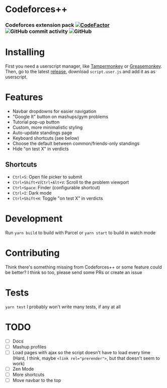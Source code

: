 
# Codeforces++
### Codeforces extension pack [![CodeFactor](https://www.codefactor.io/repository/github/leoriether/codeforcespp/badge)](https://www.codefactor.io/repository/github/leoriether/codeforcespp) ![GitHub commit activity](https://img.shields.io/github/commit-activity/m/LeoRiether/CodeforcesPP) ![GitHub](https://img.shields.io/github/license/LeoRiether/CodeforcesPP)

# Installing
First you need a userscript manager, like [Tampermonkey](https://www.tampermonkey.net) or [Greasemonkey](https://addons.mozilla.org/en-US/firefox/addon/greasemonkey/). Then, go to the latest [release](https://github.com/LeoRiether/CodeforcesPP/releases/), download `script.user.js` and add it as as userscript.

# Features
+ Navbar dropdowns for easier navigation
+ "Google It" button on mashups/gym problems
+ Tutorial pop-up button
+ Custom, more minimalistic styling
+ Auto-update standings page
+ Keyboard shortcuts (see below)
+ Choose the default between common/friends-only standings
+ Hide "on test X" in verdicts

## Shortcuts
+ `Ctrl+S`: Open file picker to submit
+ `Ctrl+Shift+V`/`Ctrl+Alt+V`: Scroll to the problem viewport
+ `Ctrl+Space`: Finder (configurable shortcut)
+ `Ctrl+I`: Dark mode
+ `Ctrl+Shift+H`: Toggle "on test X" in verdicts

# Development
Run `yarn build` to build with Parcel or `yarn start` to build in watch mode

# Contributing
Think there's something missing from Codeforces++ or some feature could be better? I think so too, please send some PRs or create an issue

# Tests
`yarn test`
I probably won't write many tests, if any at all

# TODO
+ [ ] Docs
+ [ ] Mashup profiles
+ [ ] Load pages with ajax so the script doesn't have to load every time (Hard, I think, maybe `<link rel="prerender">`, but that doesn't seem to work)
+ [ ] Zen Mode
+ [ ] More shortcuts
+ [ ] Move navbar to the top